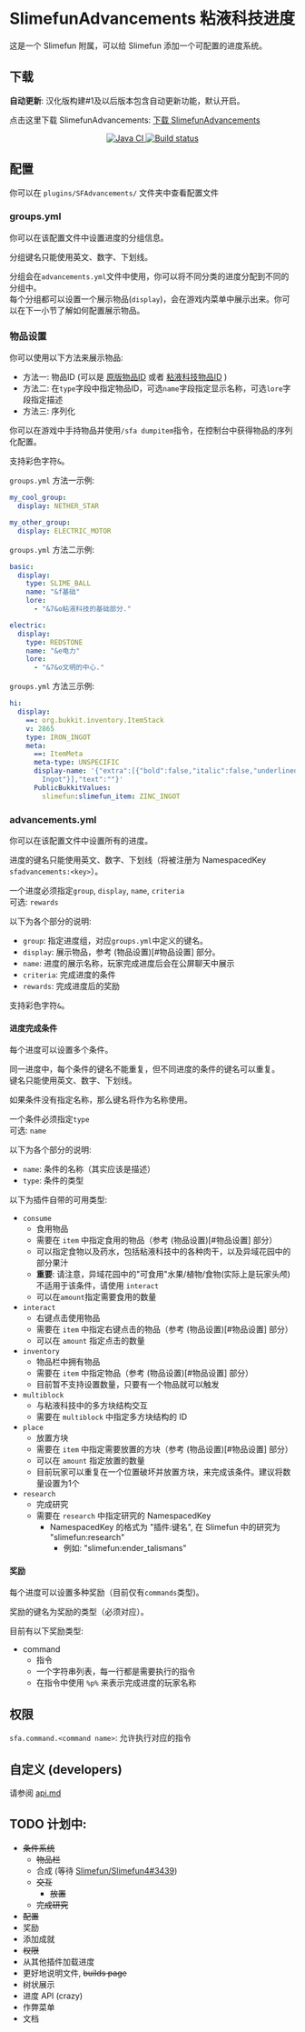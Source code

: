 # SlimefunAdvancements 粘液科技进度

这是一个 Slimefun 附属，可以给 Slimefun 添加一个可配置的进度系统。

## 下载

**自动更新**: 汉化版构建#1及以后版本包含自动更新功能，默认开启。

点击这里下载 SlimefunAdvancements: [下载 SlimefunAdvancements](https://builds.guizhanss.net/ybw0014/SlimefunAdvancements-CN/main)

<p align="center">
  <a href="https://github.com/ybw0014/SlimefunAdvancements-CN/actions/workflows/build.yml">
    <img src="https://github.com/ybw0014/SlimefunAdvancements-CN/actions/workflows/build.yml/badge.svg" alt="Java CI"/>
  </a>
  <a href="https://builds.guizhanss.net/ybw0014/SlimefunAdvancements-CN/main">
    <img src="https://builds.guizhanss.net/f/ybw0014/SlimefunAdvancements-CN/main/badge.svg" alt="Build status"/>
  </a>
</p>

## 配置

你可以在 `plugins/SFAdvancements/` 文件夹中查看配置文件

### groups.yml

你可以在该配置文件中设置进度的分组信息。

分组键名只能使用英文、数字、下划线。

分组会在`advancements.yml`文件中使用，你可以将不同分类的进度分配到不同的分组中。  
每个分组都可以设置一个展示物品(`display`)，会在游戏内菜单中展示出来。你可以在下一小节了解如何配置展示物品。

### 物品设置

你可以使用以下方法来展示物品:

- 方法一: 物品ID (可以是 [原版物品ID](https://hub.spigotmc.org/javadocs/spigot/org/bukkit/Material.html) 或者 [粘液科技物品ID](https://sf-items.walshy.dev/) )
- 方法二: 在`type`字段中指定物品ID，可选`name`字段指定显示名称，可选`lore`字段指定描述
- 方法三: 序列化

你可以在游戏中手持物品并使用`/sfa dumpitem`指令，在控制台中获得物品的序列化配置。

支持彩色字符`&`。

`groups.yml` 方法一示例:

```yaml
my_cool_group:
  display: NETHER_STAR

my_other_group:
  display: ELECTRIC_MOTOR
```

`groups.yml` 方法二示例:

```yaml
basic:
  display:
    type: SLIME_BALL
    name: "&f基础"
    lore:
      - "&7&o粘液科技的基础部分."

electric:
  display:
    type: REDSTONE
    name: "&e电力"
    lore:
      - "&7&o文明的中心."
```

`groups.yml` 方法三示例:

```yaml
hi:
  display:
    ==: org.bukkit.inventory.ItemStack
    v: 2865
    type: IRON_INGOT
    meta:
      ==: ItemMeta
      meta-type: UNSPECIFIC
      display-name: '{"extra":[{"bold":false,"italic":false,"underlined":false,"strikethrough":false,"obfuscated":false,"color":"aqua","text":"Zinc
        Ingot"}],"text":""}'
      PublicBukkitValues:
        slimefun:slimefun_item: ZINC_INGOT
```

### advancements.yml

你可以在该配置文件中设置所有的进度。

进度的键名只能使用英文、数字、下划线（将被注册为 NamespacedKey `sfadvancements:<key>`）。

一个进度必须指定`group`, `display`, `name`, `criteria`  
可选: `rewards`

以下为各个部分的说明:

- `group`: 指定进度组，对应`groups.yml`中定义的键名。
- `display`: 展示物品，参考 (物品设置)[#物品设置] 部分。
- `name`: 进度的展示名称，玩家完成进度后会在公屏聊天中展示
- `criteria`: 完成进度的条件
- `rewards`: 完成进度后的奖励

支持彩色字符`&`。

#### 进度完成条件

每个进度可以设置多个条件。

同一进度中，每个条件的键名不能重复，但不同进度的条件的键名可以重复。  
键名只能使用英文、数字、下划线。

如果条件没有指定名称，那么键名将作为名称使用。

一个条件必须指定`type`  
可选: `name`

以下为各个部分的说明:

- `name`: 条件的名称（其实应该是描述）
- `type`: 条件的类型

以下为插件自带的可用类型:

- `consume`
  - 食用物品
  - 需要在 `item` 中指定食用的物品（参考 (物品设置)[#物品设置] 部分）
  - 可以指定食物以及药水，包括粘液科技中的各种肉干，以及异域花园中的部分果汁
  - **重要**: 请注意，异域花园中的"可食用"水果/植物/食物(实际上是玩家头颅)不适用于该条件，请使用 `interact`
  - 可以在`amount`指定需要食用的数量
- `interact`
  - 右键点击使用物品
  - 需要在 `item` 中指定右键点击的物品（参考 (物品设置)[#物品设置] 部分）
  - 可以在 `amount` 指定点击的数量
- `inventory`
  - 物品栏中拥有物品
  - 需要在 `item` 中指定物品（参考 (物品设置)[#物品设置] 部分）
  - 目前暂不支持设置数量，只要有一个物品就可以触发
- `multiblock`
  - 与粘液科技中的多方块结构交互
  - 需要在 `multiblock` 中指定多方块结构的 ID
- `place`
  - 放置方块
  - 需要在 `item` 中指定需要放置的方块（参考 (物品设置)[#物品设置] 部分）
  - 可以在 `amount` 指定放置的数量
  - 目前玩家可以重复在一个位置破坏并放置方块，来完成该条件。建议将数量设置为1个
- `research`
  - 完成研究
  - 需要在 `research` 中指定研究的 NamespacedKey
    - NamespacedKey 的格式为 "插件:键名", 在 Slimefun 中的研究为 "slimefun:research"
      - 例如: "slimefun:ender_talismans"

#### 奖励

每个进度可以设置多种奖励（目前仅有`commands`类型)。

奖励的键名为奖励的类型（必须对应）。

目前有以下奖励类型:
- command
  - 指令
  - 一个字符串列表，每一行都是需要执行的指令
  - 在指令中使用 `%p%` 来表示完成进度的玩家名称

## 权限

`sfa.command.<command name>`: 允许执行对应的指令

## 自定义 (developers)

请参阅 [api.md](./api.md)

## TODO 计划中:
- ~~条件系统~~
  - ~~物品栏~~
  - 合成 (等待 [Slimefun/Slimefun4#3439](https://github.com/Slimefun/Slimefun4/pull/3439))
  - ~~交互~~
      - ~~放置~~
  - ~~完成研究~~
- ~~配置~~
- 奖励
- 添加成就
- ~~权限~~
- 从其他插件加载进度
- 更好地说明文件, ~~builds page~~
- 树状展示
- 进度 API (crazy)
- 作弊菜单
- 文档
